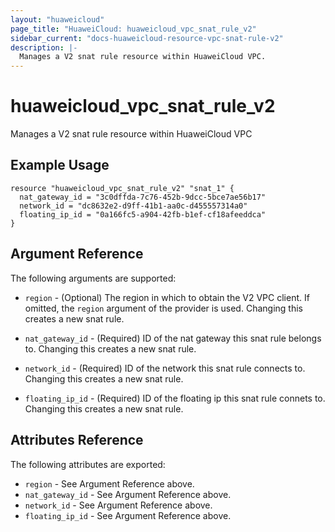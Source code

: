 ```yaml
---
layout: "huaweicloud"
page_title: "HuaweiCloud: huaweicloud_vpc_snat_rule_v2"
sidebar_current: "docs-huaweicloud-resource-vpc-snat-rule-v2"
description: |-
  Manages a V2 snat rule resource within HuaweiCloud VPC.
---
```


# huaweicloud\_vpc\_snat\_rule_v2

Manages a V2 snat rule resource within HuaweiCloud VPC

## Example Usage

```hcl
resource "huaweicloud_vpc_snat_rule_v2" "snat_1" {
  nat_gateway_id = "3c0dffda-7c76-452b-9dcc-5bce7ae56b17"
  network_id = "dc8632e2-d9ff-41b1-aa0c-d455557314a0"
  floating_ip_id = "0a166fc5-a904-42fb-b1ef-cf18afeeddca"
}
```

## Argument Reference

The following arguments are supported:

* `region` - (Optional) The region in which to obtain the V2 VPC client.
    If omitted, the `region` argument of the provider is used. Changing this
    creates a new snat rule.

* `nat_gateway_id` - (Required) ID of the nat gateway this snat rule belongs to.
    Changing this creates a new snat rule.

* `network_id` - (Required) ID of the network this snat rule connects to.
    Changing this creates a new snat rule.

* `floating_ip_id` - (Required) ID of the floating ip this snat rule connets to.
    Changing this creates a new snat rule.

## Attributes Reference

The following attributes are exported:

* `region` - See Argument Reference above.
* `nat_gateway_id` - See Argument Reference above.
* `network_id` - See Argument Reference above.
* `floating_ip_id` - See Argument Reference above.
